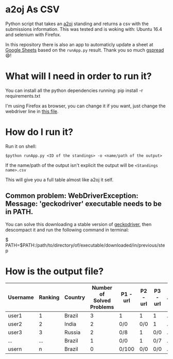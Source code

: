 # a2oj As CSV

Python script that takes an [a2oj](http://a2oj.com/) standing and returns a csv with the submissions information.
This was tested and is woking with: Ubuntu 16.4 and selenium with Firefox.

In this repository there is also an app to automaticly update a sheet at [Google Sheets](https://www.google.com/sheets/about/) based on the `runApp.py` result.
Thank you so much [gspread](https://github.com/burnash/gspread) :smile:!

# What will I need in order to run it?

You can install all the python dependencies running: pip install -r requirements.txt

I'm using Firefox as browser, you can change it if you want, just change the webdriver line in [this file](https://github.com/mari-linhares/a2oj-as-csv/blob/master/utils/webConnection.py).

# How do I run it?

Run it on shell:

`$python runApp.py <ID of the standings> -o <name/path of the output>`

If the name/path of the output isn't explicit the output will be `<Standings name>.csv`

This will give you a full table almost like a2oj it self.

## Common problem: WebDriverException: Message: 'geckodriver' executable needs to be in PATH.

You can solve this downloading a stable version of [geckodriver](https://github.com/mozilla/geckodriver/releases), then descompact it and run the following command in terminal:

$ PATH=$PATH:/path/to/directory/of/executable/downloaded/in/previous/step

# How is the output file?

Username | Ranking | Country | Number of Solved Problems| P1 - url | P2 - url | P3 - url | ... | PN - url|
-------- | --------| --------| -------------------------| ---------| ---------| ---------| ----| --------|
user1    |    1    |  Brazil |              3           |     1    |     1    |     1    | ... |     0/0 |
user2    |    2    |  India  |              2           |     0/0  |     0/0  |     1    | ... |     1   |
user3    |    3    |  Russia |              2           |     0/8  |     1    |     0/0  | ... |     1   |
...      |    ...  |  Brazil |              1           |     0/0  |     1    |     0/7  | ... |     0/54|
usern    |    n    |  Brazil |              0           |     0/100|     0/0  |     0/0  | ... |     0/0 |
